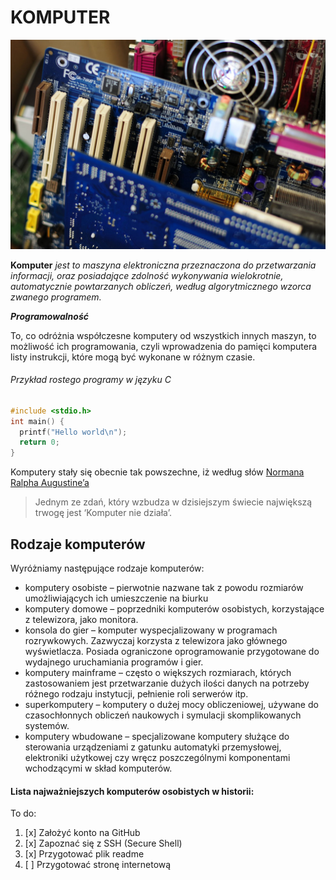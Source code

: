 # KOMPUTER

![komputer](komputer1.jpg)

**Komputer** *jest to maszyna elektroniczna przeznaczona do przetwarzania informacji, oraz posiadające zdolność wykonywania wielokrotnie, automatycznie powtarzanych obliczeń, według algorytmicznego wzorca zwanego programem.*

**_Programowalność_**

To, co odróżnia współczesne komputery od wszystkich innych maszyn, to możliwość ich programowania, czyli wprowadzenia do pamięci komputera listy instrukcji, które mogą być wykonane w różnym czasie.

###### Przykład rostego programy w języku C

```c
#include <stdio.h>
int main() {
  printf("Hello world\n");
  return 0;
}
```

Komputery stały się obecnie tak powszechne, iż według słów [Normana Ralpha Augustine’a](https://www.brainyquote.com/quotes/authors/n/norman_ralph_augustine.html)

> Jednym ze zdań, który wzbudza w dzisiejszym świecie największą trwogę jest ‘Komputer nie działa’.

## Rodzaje komputerów

Wyróżniamy następujące rodzaje komputerów:

- komputery osobiste – pierwotnie nazwane tak z powodu rozmiarów umożliwiających ich umieszczenie na biurku
- komputery domowe – poprzedniki komputerów osobistych, korzystające z telewizora, jako monitora.
- konsola do gier – komputer wyspecjalizowany w programach rozrywkowych. Zazwyczaj korzysta z telewizora jako głównego wyświetlacza. Posiada ograniczone oprogramowanie przygotowane do wydajnego uruchamiania programów i gier.
- komputery mainframe – często o większych rozmiarach, których zastosowaniem jest przetwarzanie dużych ilości danych na potrzeby różnego rodzaju instytucji, pełnienie roli serwerów itp.
- superkomputery – komputery o dużej mocy obliczeniowej, używane do czasochłonnych obliczeń naukowych i symulacji skomplikowanych systemów.
- komputery wbudowane – specjalizowane komputery służące do sterowania urządzeniami z gatunku automatyki przemysłowej, elektroniki użytkowej czy wręcz poszczególnymi komponentami wchodzącymi w skład komputerów.

#### Lista najważniejszych komputerów osobistych w historii:


To do:

1. [x] Założyć konto na GitHub
2. [x] Zapoznać się z SSH (Secure Shell)
3. [x] Przygotować plik readme
4. [ ] Przygotować stronę internetową
